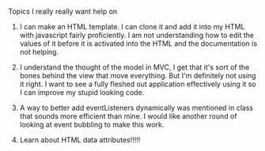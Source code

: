 Topics I really really want help on

1. I can make an HTML template. I can clone it and add it into my HTML with javascript fairly proficiently. I am not understanding how to edit the values of it before it is activated into the HTML and the documentation is not helping.

2. I understand the thought of the model in MVC, I get that it's sort of the bones behind the view that move everything. But I'm definitely not using it right. I want to see a fully fleshed out application effectively using it so I can improve my stupid looking code.

3. A way to better add eventListeners dynamically was mentioned in class that sounds more efficient than mine. I would like another round of looking at event bubbling to make this work.

4. Learn about HTML data attributes!!!!!  

